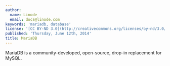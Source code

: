 ```yaml
---
author:
  name: Linode
  email: docs@linode.com
keywords: 'mariadb, database'
license: '[CC BY-ND 3.0](http://creativecommons.org/licenses/by-nd/3.0/us/)'
published: 'Thursday, June 12th, 2014'
title: MariaDB
---
```

MariaDB is a community-developed, open-source, drop-in replacement for MySQL.
